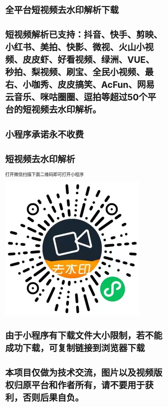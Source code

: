 # 全平台短视频去水印解析下载


# 短视频解析已支持：抖音、快手、剪映、小红书、美拍、快影、微视、火山小视频、皮皮虾、好看视频、绿洲、VUE、秒拍、梨视频、刷宝、全民小视频、最右、小咖秀、皮皮搞笑、AcFun、网易云音乐、咪咕圈圈、逗拍等超过50个平台的短视频去水印解析。




# 小程序承诺永不收费


# 短视频去水印解析
打开微信扫描下面二维码即可打开小程序

![Image text](https://github.com/cc-rich888/duanshipinjiexi/blob/main/xiaochengxu.jpg)

# 由于小程序有下载文件大小限制，若不能成功下载，可复制链接到浏览器下载
# 本项目仅做为技术交流，图片以及视频版权归原平台和作者所有，请不要用于获利，否则后果自负。
